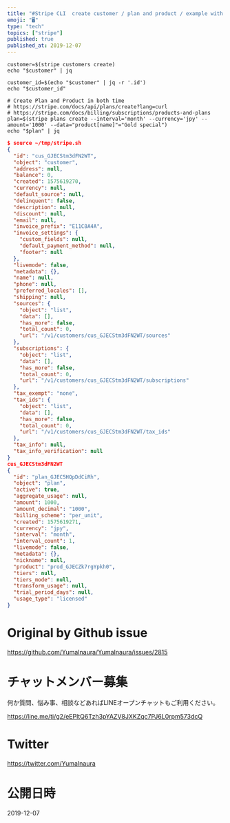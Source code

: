 ```yaml
---
title: "#Stripe CLI  create customer / plan and product / example with jq comm"
emoji: "🖥"
type: "tech"
topics: ["stripe"]
published: true
published_at: 2019-12-07
---
```


```
customer=$(stripe customers create)
echo "$customer" | jq

customer_id=$(echo "$customer" | jq -r '.id')
echo "$customer_id"

# Create Plan and Product in both time
# https://stripe.com/docs/api/plans/create?lang=curl
# https://stripe.com/docs/billing/subscriptions/products-and-plans
plan=$(stripe plans create --interval='month' --currency='jpy' --amount='1000' --data="product[name]"="Gold special")
echo "$plan" | jq
```

```json
$ source ~/tmp/stripe.sh
{
  "id": "cus_GJECStm3dFN2WT",
  "object": "customer",
  "address": null,
  "balance": 0,
  "created": 1575619270,
  "currency": null,
  "default_source": null,
  "delinquent": false,
  "description": null,
  "discount": null,
  "email": null,
  "invoice_prefix": "E11C8A4A",
  "invoice_settings": {
    "custom_fields": null,
    "default_payment_method": null,
    "footer": null
  },
  "livemode": false,
  "metadata": {},
  "name": null,
  "phone": null,
  "preferred_locales": [],
  "shipping": null,
  "sources": {
    "object": "list",
    "data": [],
    "has_more": false,
    "total_count": 0,
    "url": "/v1/customers/cus_GJECStm3dFN2WT/sources"
  },
  "subscriptions": {
    "object": "list",
    "data": [],
    "has_more": false,
    "total_count": 0,
    "url": "/v1/customers/cus_GJECStm3dFN2WT/subscriptions"
  },
  "tax_exempt": "none",
  "tax_ids": {
    "object": "list",
    "data": [],
    "has_more": false,
    "total_count": 0,
    "url": "/v1/customers/cus_GJECStm3dFN2WT/tax_ids"
  },
  "tax_info": null,
  "tax_info_verification": null
}
cus_GJECStm3dFN2WT
{
  "id": "plan_GJEC5HQpDdCiRh",
  "object": "plan",
  "active": true,
  "aggregate_usage": null,
  "amount": 1000,
  "amount_decimal": "1000",
  "billing_scheme": "per_unit",
  "created": 1575619271,
  "currency": "jpy",
  "interval": "month",
  "interval_count": 1,
  "livemode": false,
  "metadata": {},
  "nickname": null,
  "product": "prod_GJECZk7rgYpkh0",
  "tiers": null,
  "tiers_mode": null,
  "transform_usage": null,
  "trial_period_days": null,
  "usage_type": "licensed"
}
```

# Original by Github issue

https://github.com/YumaInaura/YumaInaura/issues/2815








<!-- Update From Qiita API -->

# チャットメンバー募集


何か質問、悩み事、相談などあればLINEオープンチャットもご利用ください。

https://line.me/ti/g2/eEPltQ6Tzh3pYAZV8JXKZqc7PJ6L0rpm573dcQ





# Twitter


https://twitter.com/YumaInaura


<!-- Update From Qiita API -->



# 公開日時

2019-12-07

